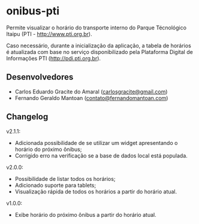 onibus-pti
==========
Permite visualizar o horário do transporte interno do Parque Técnológico Itaipu (PTI - http://www.pti.org.br).

Caso necessário, durante a inicialização da aplicação, a tabela de horários é atualizada com base no serviço disponibilizado pela Plataforma Digital de Informações PTI (http://pdi.pti.org.br).

Desenvolvedores
---------------
 - Carlos Eduardo Gracite do Amaral (carlosgracite@gmail.com)
 - Fernando Geraldo Mantoan (contato@fernandomantoan.com)

Changelog
---------
v2.1.1:
 - Adicionada possibilidade de se utilizar um widget apresentando o horário do próximo ônibus;
 - Corrigido erro na verificação se a base de dados local está populada.

v2.0.0:
 - Possibilidade de listar todos os horários;
 - Adicionado suporte para tablets;
 - Visualização rápida de todos os horários a partir do horário atual.

v1.0.0:
 - Exibe horário do próximo ônibus a partir do horário atual.
